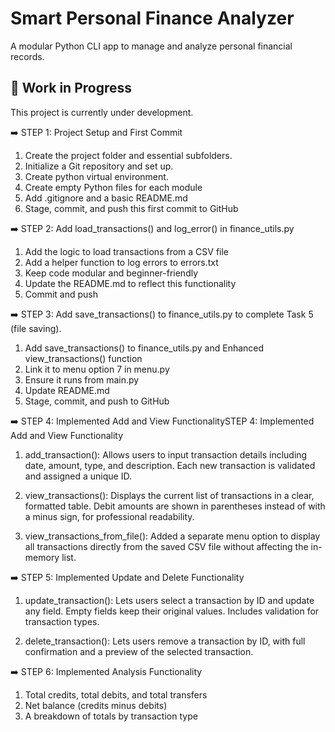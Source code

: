 # Smart Personal Finance Analyzer

A modular Python CLI app to manage and analyze personal financial records.

## 🚧 Work in Progress

This project is currently under development.


➡️ STEP 1: Project Setup and First Commit
1. Create the project folder and essential subfolders. 
2. Initialize a Git repository and set up.
3. Create python virtual environment.
4. Create empty Python files for each module
5. Add .gitignore and a basic README.md
6. Stage, commit, and push this first commit to GitHub


➡️ STEP 2: Add load_transactions() and log_error() in finance_utils.py
1. Add the logic to load transactions from a CSV file
2. Add a helper function to log errors to errors.txt
3. Keep code modular and beginner-friendly
4. Update the README.md to reflect this functionality
5. Commit and push


➡️ STEP 3: Add save_transactions() to finance_utils.py to complete Task 5 (file saving). 
1. Add save_transactions() to finance_utils.py and Enhanced view_transactions() function
2. Link it to menu option 7 in menu.py
3. Ensure it runs from main.py
4. Update README.md
5. Stage, commit, and push to GitHub

➡️ STEP 4: Implemented Add and View FunctionalitySTEP 4: Implemented Add and View Functionality
1. add_transaction(): Allows users to input transaction details including date, amount, type, and description. Each new transaction is validated and assigned a unique ID.

2. view_transactions(): Displays the current list of transactions in a clear, formatted table. Debit amounts are shown in parentheses instead of with a minus sign, for professional readability.

3. view_transactions_from_file(): Added a separate menu option to display all transactions directly from the saved CSV file without affecting the in-memory list.

➡️ STEP 5: Implemented Update and Delete Functionality
1. update_transaction(): Lets users select a transaction by ID and update any field. Empty fields keep their original values. Includes validation for transaction types.

2. delete_transaction(): Lets users remove a transaction by ID, with full confirmation and a preview of the selected transaction.

➡️ STEP 6: Implemented Analysis Functionality
1. Total credits, total debits, and total transfers
2. Net balance (credits minus debits)
3. A breakdown of totals by transaction type

